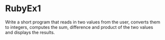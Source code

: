 # RubyEx1


Write a short program that reads in two values from the user, converts them to integers, computes the sum, difference and product of the two values and displays the results.
